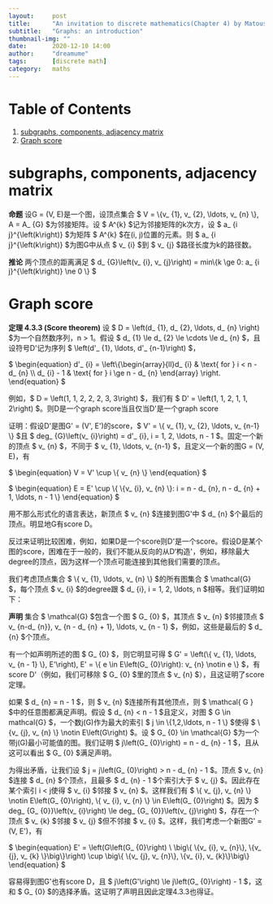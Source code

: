 ```yaml
---
layout:     post
title:      "An invitation to discrete mathematics(Chapter 4) by Matousek"
subtitle:   "Graphs: an introduction"
thumbnail-img: ""
date:       2020-12-10 14:00
author:     "dreamume"
tags: 		[discrete math]
category:   maths
---
```

<head>
    <script src="https://cdn.mathjax.org/mathjax/latest/MathJax.js?config=TeX-AMS-MML_HTMLorMML" type="text/javascript"></script>
    <script type="text/x-mathjax-config">
        MathJax.Hub.Config({
            tex2jax: {
            skipTags: ['script', 'noscript', 'style', 'textarea', 'pre'],
            inlineMath: [['$','$']]
            }
        });
    </script>
</head>

# Table of Contents

1.  [subgraphs, components, adjacency matrix](#orgacd61fa)
2.  [Graph score](#org4fc6a3c)


<a id="orgacd61fa"></a>

# subgraphs, components, adjacency matrix

**命题** 设G = (V, E)是一个图，设顶点集合 $ V = \\{v_ {1}, v_ {2}, \\ldots, v_ {n} \\}, A = A_ {G} $为邻接矩阵。设 $ A^{k} $记为邻接矩阵的k次方，设 $ a_ {i j}^{\\left(k\\right)} $为矩阵 $ A^{k} $在(i, j)位置的元素。则 $ a_ {i j}^{\\left(k\\right)} $为图G中从点 $ v_ {i} $到 $ v_ {j} $路径长度为k的路径数。

**推论** 两个顶点的距离满足 $ d_ {G}\\left(v_ {i}, v_ {j}\\right) = min\\{k \\ge 0: a_ {i j}^{\\left(k\\right)} \\ne 0 \\} $


<a id="org4fc6a3c"></a>

# Graph score

**定理 4.3.3 (Score theorem)** 设 $ D = \\left(d_ {1}, d_ {2}, \\ldots, d_ {n} \\right) $为一个自然数序列，n > 1。假设 $ d_ {1} \\le d_ {2} \\le \\cdots \\le d_ {n} $，且设符号D'记为序列 $ \\left(d'_ {1}, \\ldots, d'_ {n-1}\\right) $，

$ \\begin{equation} d'_ {i} = \\left\\{\\begin{array}{ll}d_ {i} & \\text{ for } i < n - d_ {n} \\\\ d_ {i} - 1 & \\text{ for } i \\ge n - d_ {n} \\end{array} \\right. \\end{equation} $

例如，$ D = \\left(1, 1, 2, 2, 2, 3, 3\\right) $，我们有 $ D' = \\left(1, 1, 2, 1, 1, 2\\right) $。则D是一个graph score当且仅当D'是一个graph score

证明：假设D'是图G' = (V', E')的score，$ V' = \\{ v_ {1}, v_ {2}, \\ldots, v_ {n-1} \\} $且 $ deg_ {G}\\left(v_ {i}\\right) = d'_ {i}, i = 1, 2, \\ldots, n - 1 $。固定一个新的顶点 $ v_ {n} $，不同于 $ v_ {1}, \\ldots, v_ {n-1} $，且定义一个新的图G = (V, E)，有

$ \\begin{equation} V = V' \\cup \\{ v_ {n} \\} \\end{equation} $

$ \\begin{equation} E = E' \\cup \\{ \\{v_ {i}, v_ {n} \\}: i = n - d_ {n}, n - d_ {n} + 1, \\ldots, n - 1 \\} \\end{equation} $

用不那么形式化的语言表达，新顶点 $ v_ {n} $连接到图G'中 $ d_ {n} $个最后的顶点。明显地G有score D。

反过来证明比较困难，例如，如果D是一个score则D'是一个score。假设D是某个图的score，困难在于一般的，我们不能从反向的从D‘构造'，例如，移除最大degree的顶点，因为这样一个顶点可能连接到其他我们需要的顶点。

我们考虑顶点集合 $ \\{ v_ {1}, \\ldots, v_ {n} \\} $的所有图集合 $ \\mathcal{G} $，每个顶点 $ v_ {i} $的degree跟 $ d_ {i}, i = 1, 2, \\ldots, n $相等。我们证明如下：

**声明** 集合 $ \\mathcal{G} $包含一个图 $ G_ {0} $，其顶点 $ v_ {n} $邻接顶点 $ v_ {n-d_ {n}}, v_ {n - d_ {n} + 1}, \\ldots, v_ {n - 1} $，例如，这些是最后的 $ d_ {n} $个顶点。

有一个如声明所述的图 $ G_ {0} $，则它明显可得 $ G' = \\left(\\{ v_ {1}, \\ldots, v_ {n - 1} \\}, E'\\right), E' = \\{ e \\in E\\left(G_ {0}\\right): v_ {n} \\notin e \\} $，有score D'（例如，我们可移除 $ G_ {0} $里的顶点 $ v_ {n} $），且这证明了score定理。

如果 $ d_ {n} = n - 1 $，则 $ v_ {n} $连接所有其他顶点，则 $ \\mathcal{ G } $中的任意图都满足声明。假设 $ d_ {n} < n - 1 $且定义，对图 $ G \\in mathcal{G} $，一个数j(G)作为最大的索引 $ j \\in \\{1,2,\\ldots, n - 1 \\} $使得 $ \\{v_ {j}, v_ {n} \\} \\notin E\\left(G\\right) $。设 $ G_ {0} \\in \\mathcal{G} $为一个带j(G)最小可能值的图。我们证明 $ j\\left(G_ {0}\\right) = n - d_ {n} - 1 $，且从这可以看出 $ G_ {0} $满足声明。

为得出矛盾，让我们设 $ j = j\\left(G_ {0}\\right) > n - d_ {n} - 1 $。顶点 $ v_ {n} $连接 $ d_ {n} $个顶点，且最多 $ d_ {n} - 1 $个索引大于 $ v_ {j} $。因此存在某个索引 i < j使得 $ v_ {i} $邻接 $ v_ {n} $。这样我们有 $ \\{ v_ {j}, v_ {n} \\} \\notin E\\left(G_ {0}\\right), \\{ v_ {i}, v_ {n} \\} \\in E\\left(G_ {0}\\right) $。因为 $ deg_ {G_ {0}}\\left(v_ {i}\\right) \\le deg_ {G_ {0}}\\left(v_ {j}\\right) $，存在一个顶点 $ v_ {k} $邻接 $ v_ {j} $但不邻接 $ v_ {i} $。这样，我们考虑一个新图G' = (V, E')，有

$ \\begin{equation} E' = \\left(G\\left(G_ {0}\\right) \\ \\big\\{ \\{v_ {i}, v_ {n}\\}, \\{v_ {j}, v_ {k} \\}\\big\\}\\right) \\cup \\big\\{ \\{v_ {j}, v_ {n}\\}, \\{v_ {i}, v_ {k}\\}\\big\\} \\end{equation} $

容易得到图G'也有score D，且 $ j\\left(G'\\right) \\le j\\left(G_ {0}\\right) - 1 $，这和 $ G_ {0} $的选择矛盾。这证明了声明且因此定理4.3.3也得证。
